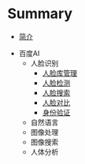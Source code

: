 # Summary

* [简介](README.md)

- 百度AI
  - 人脸识别
    - [人脸库管理](docs/faceset.md)
    - [人脸检测](docs/baidu/detect.md)
    - [人脸搜索](docs/baidu/search.md)
    - [人脸对比](docs/baidu/match.md)
    - [身份验证](docs/baidu/person_verify.md)
  - 自然语言
  - 图像处理
  - 图像搜索
  - 人体分析
